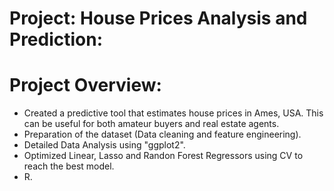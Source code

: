 
# Project: House Prices Analysis and Prediction: 
# Project Overview:

* Created a predictive tool that estimates house prices in Ames, USA. This can be useful for both amateur buyers and real estate agents.
* Preparation of the dataset (Data cleaning and feature engineering).
* Detailed Data Analysis using "ggplot2".
* Optimized Linear, Lasso and Randon Forest Regressors using CV to reach the best model.
* R.

